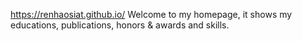 https://renhaosiat.github.io/
Welcome to my homepage, it shows my educations, publications, honors & awards and skills.
